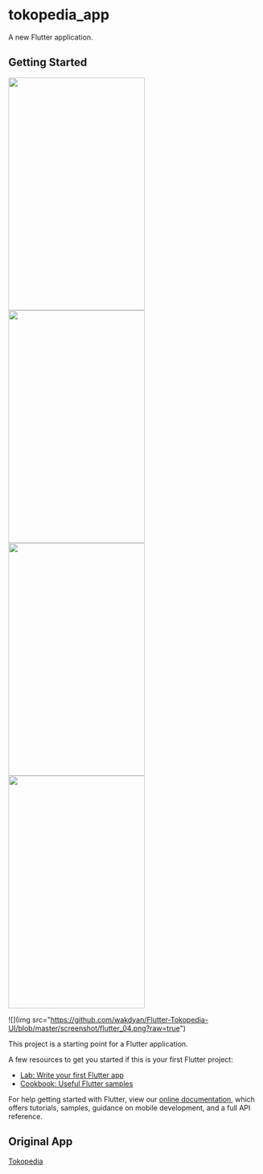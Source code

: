 # tokopedia_app

A new Flutter application.

## Getting Started

<img src="https://github.com/wakdyan/Flutter-Tokopedia-UI/blob/master/screenshot/flutter_01.png?raw=true" width="271" height="462" /> <img src="https://github.com/wakdyan/Flutter-Tokopedia-UI/blob/master/screenshot/flutter_02.png?raw=true" width="271" height="462" />
<img src="https://github.com/wakdyan/Flutter-Tokopedia-UI/blob/master/screenshot/flutter_03.png?raw=true" width="271" height="462" />
<img src="https://github.com/wakdyan/Flutter-Tokopedia-UI/blob/master/screenshot/flutter_04.png?raw=true" width="271" height="462" />

![](img src="https://github.com/wakdyan/Flutter-Tokopedia-UI/blob/master/screenshot/flutter_04.png?raw=true")

This project is a starting point for a Flutter application.

A few resources to get you started if this is your first Flutter project:

- [Lab: Write your first Flutter app](https://flutter.dev/docs/get-started/codelab)
- [Cookbook: Useful Flutter samples](https://flutter.dev/docs/cookbook)

For help getting started with Flutter, view our
[online documentation](https://flutter.dev/docs), which offers tutorials,
samples, guidance on mobile development, and a full API reference.

## Original App
[Tokopedia](https://play.google.com/store/apps/details?id=com.tokopedia.tkpd&hl=in)
